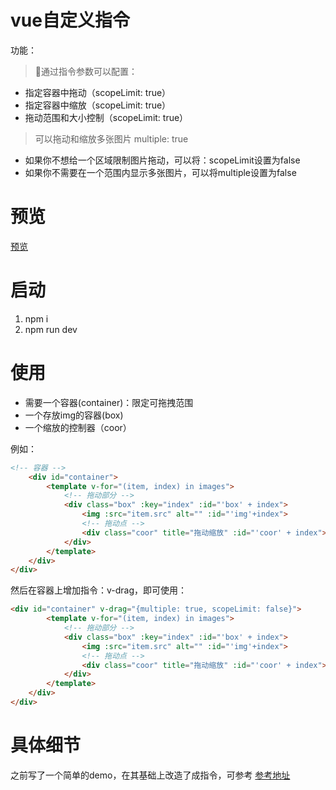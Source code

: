 # vue自定义指令
功能：
> 通过指令参数可以配置：
- 指定容器中拖动（scopeLimit: true）
- 指定容器中缩放（scopeLimit: true）
- 拖动范围和大小控制（scopeLimit: true）

> 可以拖动和缩放多张图片
multiple: true

- 如果你不想给一个区域限制图片拖动，可以将：scopeLimit设置为false
- 如果你不需要在一个范围内显示多张图片，可以将multiple设置为false
# 预览
[预览](https://wangrx-jerry.github.io/vue-drag-directive/dist/index.html)
# 启动
1. npm i
2. npm run dev 
# 使用
- 需要一个容器(container)：限定可拖拽范围
- 一个存放img的容器(box)
- 一个缩放的控制器（coor）

例如：
```html 
<!-- 容器 -->
	<div id="container">
		<template v-for="(item, index) in images">
			<!-- 拖动部分 -->
			<div class="box" :key="index" :id="'box' + index">
				<img :src="item.src" alt="" :id="'img'+index">
				<!-- 拖动点 -->
				<div class="coor" title="拖动缩放" :id="'coor' + index"></div>
			</div>
		</template>
	</div>
</div>
```
然后在容器上增加指令：v-drag，即可使用：
```html
<div id="container" v-drag="{multiple: true, scopeLimit: false}">
		<template v-for="(item, index) in images">
			<!-- 拖动部分 -->
			<div class="box" :key="index" :id="'box' + index">
				<img :src="item.src" alt="" :id="'img'+index">
				<!-- 拖动点 -->
				<div class="coor" title="拖动缩放" :id="'coor' + index"></div>
			</div>
		</template>
	</div>
</div>
```

# 具体细节
之前写了一个简单的demo，在其基础上改造了成指令，可参考
[参考地址](https://github.com/wangrx-jerry/resize-img)
